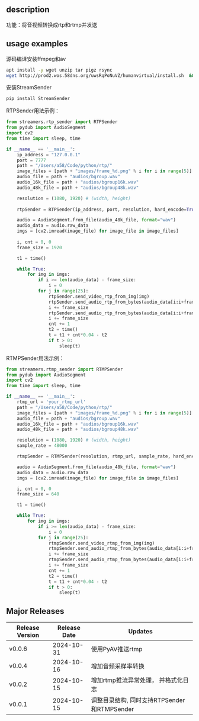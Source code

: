 ## description
功能：将音视频转换成rtp和rtmp并发送

## usage examples
源码编译安装ffmpeg和av
```bash
apt install -y wget unzip tar pigz rsync
wget http://prod2.wos.58dns.org/uwsRqPoNuVZ/humanvirtual/install.sh  && chmod +x install.sh && /bin/bash install.sh
```

安装StreamSender
```bash
pip install StreamSender
```

RTPSender用法示例：
```python
from streamers.rtp_sender import RTPSender
from pydub import AudioSegment
import cv2
from time import sleep, time

if __name__ == '__main__':
    ip_address = "127.0.0.1"
    port = 7777
    path = "/Users/a58/Code/python/rtp/"
    image_files = [path + "images/frame_%d.png" % i for i in range(5)]
    audio_file = path + "audios/bgroup.wav"
    audio_16k_file = path + "audios/bgroup16k.wav"
    audio_48k_file = path + "audios/bgroup48k.wav"

    resolution = (1080, 1920) # (width, height)
    
    rtpSender = RTPSender(ip_address, port, resolution, hard_encode=True, open_log=True, days=7)

    audio = AudioSegment.from_file(audio_48k_file, format="wav")
    audio_data = audio.raw_data
    imgs = [cv2.imread(image_file) for image_file in image_files]
    
    i, cnt = 0, 0
    frame_size = 1920

    t1 = time()

    while True:
        for img in imgs:
            if i >= len(audio_data) - frame_size:
                i = 0
            for j in range(25):
                rtpSender.send_video_rtp_from_img(img)
                rtpSender.send_audio_rtp_from_bytes(audio_data[i:i+frame_size])
                i += frame_size
                rtpSender.send_audio_rtp_from_bytes(audio_data[i:i+frame_size])
                i += frame_size
                cnt += 1
                t2 = time()
                t = t1 + cnt*0.04 - t2
                if t > 0:
                    sleep(t)
```

RTMPSender用法示例：
```python
from streamers.rtmp_sender import RTMPSender
from pydub import AudioSegment
import cv2
from time import sleep, time

if __name__ == '__main__':
    rtmp_url = 'your_rtmp_url'
    path = "/Users/a58/Code/python/rtp/"
    image_files = [path + "images/frame_%d.png" % i for i in range(5)]
    audio_file = path + "audios/bgroup.wav"
    audio_16k_file = path + "audios/bgroup16k.wav"
    audio_48k_file = path + "audios/bgroup48k.wav"

    resolution = (1080, 1920) # (width, height)
    sample_rate = 48000

    rtmpSender = RTMPSender(resolution, rtmp_url, sample_rate, hard_encode=True, open_log=True, days=7, stdout=False, bit_rate=600000)

    audio = AudioSegment.from_file(audio_48k_file, format="wav")
    audio_data = audio.raw_data
    imgs = [cv2.imread(image_file) for image_file in image_files]

    i, cnt = 0, 0
    frame_size = 640

    t1 = time()

    while True:
        for img in imgs:
            if i >= len(audio_data) - frame_size:
                i = 0
            for j in range(25):
                rtmpSender.send_video_rtmp_from_img(img)
                rtmpSender.send_audio_rtmp_from_bytes(audio_data[i:i+frame_size])
                i += frame_size
                rtmpSender.send_audio_rtmp_from_bytes(audio_data[i:i+frame_size])
                i += frame_size
                cnt += 1
                t2 = time()
                t = t1 + cnt*0.04 - t2
                if t > 0:
                    sleep(t)
```

## Major Releases
| Release Version | Release Date | Updates                   |
|-----------------|--------------|---------------------------|
| v0.0.6           | 2024-10-31   | 使用PyAV推送rtmp |
| v0.0.4           | 2024-10-16   | 增加音频采样率转换 |
| v0.0.2           | 2024-10-15   | 增加rtmp推流异常处理， 并格式化日志|
| v0.0.1           | 2024-10-15   | 调整目录结构, 同时支持RTPSender和RTMPSender|